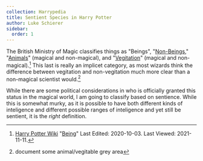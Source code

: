 ```yaml
---
collection: Harrypedia
title: Sentient Species in Harry Potter
author: Luke Schierer
sidebar:
  order: 1
---
```


The British Ministry of Magic classifies things as "Beings", "[Non-Beings],"
"[Animals]" (magical and non-magical), and "[Vegitation]"
(magical and non-magical).[^211111-2]  This last is really an implicet
category, as most wizards think the difference between vegitation and
non-vegitation much more clear than a non-magical scientist would.[^211111-1]

While there are some political considerations in who is officially granted this
status in the magical world, I am going to classify based on sentience.  While
this is somewhat murky, as it is possible to have both different kinds of
inteligence and different possible ranges of inteligence and yet still be
sentient, it is the *right* definition.

[Non-Beings]: <../non-beings>

[Animals]: <../animals>

[Vegitation]: <../vegitation>

[^211111-1]: document some animal/vegitable grey area

[^211111-2]: [Harry Potter Wiki](https://harrypotter.fandom.com/wiki)
    "[Being](https://harrypotter.fandom.com/wiki/Being)"
    Last Edited: 2020-10-03. Last Viewed: 2021-11-11.
